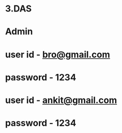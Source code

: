# 3.DAS
# Admin
# user id - bro@gmail.com
# password - 1234
# user id - ankit@gmail.com
# password - 1234
